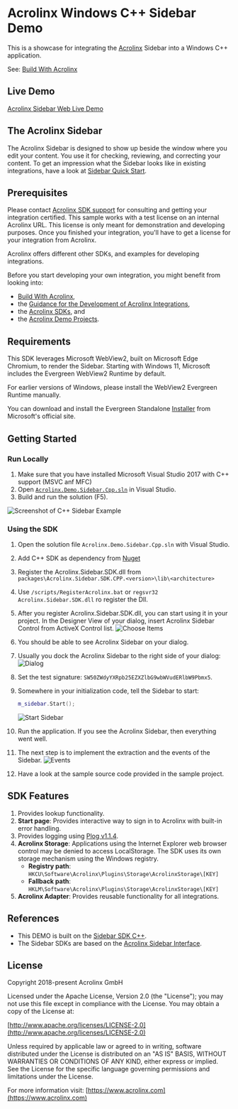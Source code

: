 # Acrolinx Windows C++ Sidebar Demo

This is a showcase for integrating the [Acrolinx](https://www.acrolinx.com/) Sidebar into a Windows C++ application.

See: [Build With Acrolinx](https://support.acrolinx.com/hc/en-us/categories/10209837818770-Build-With-Acrolinx)

## Live Demo

[Acrolinx Sidebar Web Live Demo](https://acrolinx.github.io/acrolinx-sidebar-demo/samples/index.html)

## The Acrolinx Sidebar

The Acrolinx Sidebar is designed to show up beside the window where you edit your content.
You use it for checking, reviewing, and correcting your content.
To get an impression what the Sidebar looks like in existing integrations, have a look at
[Sidebar Quick Start](https://support.acrolinx.com/hc/en-us/articles/10252588984594-Sidebar-Quick-Start).

## Prerequisites

Please contact [Acrolinx SDK support](https://github.com/acrolinx/acrolinx-coding-guidance/blob/master/topics/sdk-support.md)
for consulting and getting your integration certified.
This sample works with a test license on an internal Acrolinx URL.
This license is only meant for demonstration and developing purposes.
Once you finished your integration, you'll have to get a license for your integration from Acrolinx.
  
Acrolinx offers different other SDKs, and examples for developing integrations.

Before you start developing your own integration, you might benefit from looking into:

* [Build With Acrolinx](https://support.acrolinx.com/hc/en-us/categories/10209837818770-Build-With-Acrolinx),
* the [Guidance for the Development of Acrolinx Integrations](https://github.com/acrolinx/acrolinx-coding-guidance),
* the [Acrolinx SDKs](https://github.com/acrolinx?q=sdk), and
* the [Acrolinx Demo Projects](https://github.com/acrolinx?q=demo).

## Requirements

This SDK leverages Microsoft WebView2, built on Microsoft Edge Chromium, to render the Sidebar. Starting with Windows 11, Microsoft includes the Evergreen WebView2 Runtime by default.

For earlier versions of Windows, please install the WebView2 Evergreen Runtime manually.

You can download and install the Evergreen Standalone [Installer](https://developer.microsoft.com/en-us/microsoft-edge/webview2/) from Microsoft's official site.

## Getting Started

### Run Locally

1. Make sure that you have installed Microsoft Visual Studio 2017 with C++ support (MSVC anf MFC)
2. Open [`Acrolinx.Demo.Sidebar.Cpp.sln`](Acrolinx.Demo.Sidebar.Cpp.sln) in Visual Studio.
3. Build and run the solution (F5).

![Screenshot of C++ Sidebar Example](/doc/sample.png)

### Using the SDK

1. Open the solution file `Acrolinx.Demo.Sidebar.Cpp.sln` with Visual Studio.
2. Add C++ SDK as dependency from [Nuget](https://www.nuget.org/packages/Acrolinx.Sidebar.SDK.CPP/)
3. Register the Acrolinx.Sidebar.SDK.dll from `packages\Acrolinx.Sidebar.SDK.CPP.<version>\lib\<architecture>`
4. Use `/scripts/RegisterAcrolinx.bat` or `regsvr32 Acrolinx.Sidebar.SDK.dll` ro register the Dll.
5. After you register Acrolinx.Sidebar.SDK.dll, you can start using it in your project.
   In the Designer View of your dialog, insert Acrolinx Sidebar Control from ActiveX Control list.
   ![Choose Items](/doc/chooseitems.png)
6. You should be able to see Acrolinx Sidebar on your dialog.
7. Usually you dock the Acrolinx Sidebar to the right side of your dialog:
   ![Dialog](/doc/dialog1.png)
8. Set the test signature: `SW50ZWdyYXRpb25EZXZlbG9wbWVudERlbW9Pbmx5`.
9. Somewhere in your initialization code, tell the Sidebar to start:

    ```cpp
    m_sidebar.Start();
    ```

    ![Start Sidebar](/doc/startcode.png)
10. Run the application. If you see the Acrolinx Sidebar, then everything went well.
11. The next step is to implement the extraction and the events of the Sidebar.
   ![Events](/doc/events.png)
12. Have a look at the sample source code provided in the sample project.

## SDK Features

1. Provides lookup functionality.
2. **Start page**: Provides interactive way to sign in to Acrolinx with built-in error handling.
3. Provides logging using [Plog v1.1.4](https://github.com/SergiusTheBest/plog).
4. **Acrolinx Storage**: Applications using the Internet Explorer web browser control may be denied to access LocalStorage.
   The SDK uses its own storage mechanism using the Windows registry.
   + **Registry path**: `HKCU\Software\Acrolinx\Plugins\Storage\AcrolinxStorage\[KEY]`
   + **Fallback path**: `HKLM\Software\Acrolinx\Plugins\Storage\AcrolinxStorage\[KEY]`
5. **Acrolinx Adapter**: Provides reusable functionality for all integrations.

## References

* This DEMO is built on the [Sidebar SDK C++](https://github.com/acrolinx/sidebar-sdk-cpp).
* The Sidebar SDKs are based on the [Acrolinx Sidebar Interface](https://acrolinx.github.io/sidebar-interface/).

## License

Copyright 2018-present Acrolinx GmbH

Licensed under the Apache License, Version 2.0 (the "License");
you may not use this file except in compliance with the License.
You may obtain a copy of the License at:

[http://www.apache.org/licenses/LICENSE-2.0](http://www.apache.org/licenses/LICENSE-2.0)

Unless required by applicable law or agreed to in writing, software
distributed under the License is distributed on an "AS IS" BASIS,
WITHOUT WARRANTIES OR CONDITIONS OF ANY KIND, either express or implied.
See the License for the specific language governing permissions and
limitations under the License.

For more information visit: [https://www.acrolinx.com](https://www.acrolinx.com)
